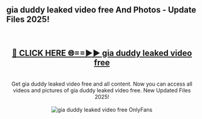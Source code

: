 <h2>gia duddy leaked video free And Photos - Update Files 2025!</h2>
<br>
<div align="center">
<h2><a href="https://linkcuts.com/hfmhzwbr" rel="nofollow">🔴 CLICK HERE 🌐==►► gia duddy leaked video free</a></h2>
<br>
Get gia duddy leaked video free and all content. Now you can access all videos and pictures of gia duddy leaked video free. New Updated Files 2025!
<br>
<br>
<a href="https://linkcuts.com/hfmhzwbr" rel="nofollow" data-target="animated-image.originalLink"><img src="https://i.ibb.co.com/WyWwxjT/player-gif2.gif" alt="gia duddy leaked video free OnlyFans" style="max-width: 100%; display: inline-block;" data-target="animated-image.originalImage"></a>
</div>
<br>